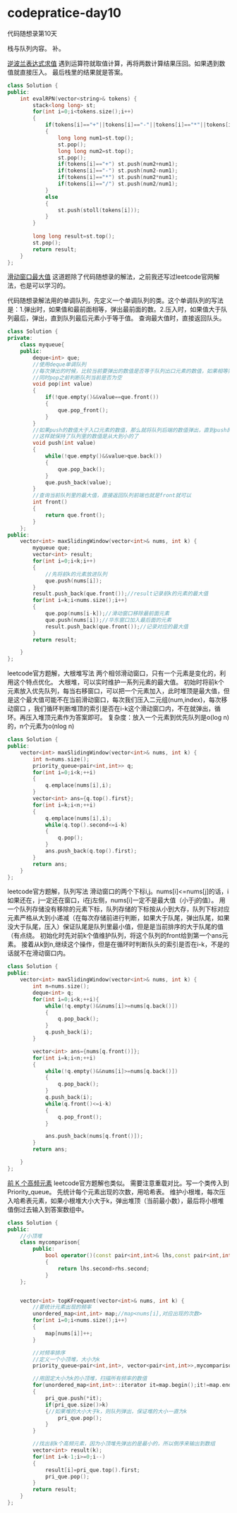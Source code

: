 # codepratice-day10
代码随想录第10天

栈与队列内容。
补。

[逆波兰表达式求值](https://leetcode.cn/problems/evaluate-reverse-polish-notation/)
遇到运算符就取值计算，再将两数计算结果压回。如果遇到数值就直接压入。
最后栈里的结果就是答案。

```CPP
class Solution {
public:
    int evalRPN(vector<string>& tokens) {
        stack<long long> st;
        for(int i=0;i<tokens.size();i++)
        {
            if(tokens[i]=="+"||tokens[i]=="-"||tokens[i]=="*"||tokens[i]=="/")
            {
                long long num1=st.top();
                st.pop();
                long long num2=st.top();
                st.pop();
                if(tokens[i]=="+") st.push(num2+num1);
                if(tokens[i]=="-") st.push(num2-num1);
                if(tokens[i]=="*") st.push(num2*num1);
                if(tokens[i]=="/") st.push(num2/num1);
            }
            else
            {
                st.push(stoll(tokens[i]));
            }
        }
        
        long long result=st.top();
        st.pop();
        return result;
    }
};
```

[滑动窗口最大值](https://leetcode.cn/problems/evaluate-reverse-polish-notation/)
这道题除了代码随想录的解法，之前我还写过leetcode官网解法，也是可以学习的。

代码随想录解法用的单调队列，先定义一个单调队列的类。这个单调队列的写法是：1.弹出时，如果值和最前面相等，弹出最前面的数。2.压入时，如果值大于队列最后，弹出，直到队列最后元素小于等于值。
查询最大值时，直接返回队头。
```CPP
class Solution {
private:
    class myqueue{
    public:
        deque<int> que;
        //使用deque单调队列
        //每次弹出的时候，比较当前要弹出的数值是否等于队列出口元素的数值，如果相等则弹出。
        //同时pop之前判断队列当前是否为空
        void pop(int value)
        {
            if(!que.empty()&&value==que.front())
            {
                que.pop_front();
            }
        }
        //如果push的数值大于入口元素的数值，那么就将队列后端的数值弹出，直到push的数值小于等于队列入口元素的数值为止。
        //这样就保持了队列里的数值是从大到小的了
        void push(int value)
        {
            while(!que.empty()&&value>que.back())
            {
                que.pop_back();
            }
            que.push_back(value);
        }
        //查询当前队列里的最大值，直接返回队列前端也就是front就可以
        int front()
        {
            return que.front();
        }
    };
public:
    vector<int> maxSlidingWindow(vector<int>& nums, int k) {
        myqueue que;
        vector<int> result;
        for(int i=0;i<k;i++)
        {
            //先将前k的元素放进队列
            que.push(nums[i]);
        }
        result.push_back(que.front());//result记录前k的元素的最大值
        for(int i=k;i<nums.size();i++)
        {
            que.pop(nums[i-k]);//滑动窗口移除最前面元素
            que.push(nums[i]);//华东窗口加入最后面的元素
            result.push_back(que.front());//记录对应的最大值
        }
        return result;

    }
};
```

leetcode官方题解，大根堆写法
两个相邻滑动窗口，只有一个元素是变化的，利用这个特点优化。
大根堆，可以实时维护一系列元素的最大值。
初始时将前k个元素放入优先队列，每当右移窗口，可以把一个元素加入，此时堆顶是最大值，但是这个最大值可能不在当前滑动窗口，每次我们压入二元组(num,index)，每次移动窗口
，我们循环判断堆顶的索引是否在i-k这个滑动窗口内，不在就弹出，循环。再压入堆顶元素作为答案即可。
复杂度：放入一个元素到优先队列是o(log n)的，n个元素为o(nlog n)
```CPP
class Solution {
public:
    vector<int> maxSlidingWindow(vector<int>& nums, int k) {
        int n=nums.size();
        priority_queue<pair<int,int>> q;
        for(int i=0;i<k;++i)
        {
            q.emplace(nums[i],i);
        }
        vector<int> ans={q.top().first};
        for(int i=k;i<n;++i)
        {
            q.emplace(nums[i],i);
            while(q.top().second<=i-k)
            {
                q.pop();
            }
            ans.push_back(q.top().first);
        }
        return ans;
    }
};
```

leetcode官方题解，队列写法
滑动窗口的两个下标i,j。nums[i]<=nums[j]的话，i如果还在，j一定还在窗口，i在j左侧，nums[i]一定不是最大值（小于j的值）。
用一个队列存储没有移除的元素下标，队列存储的下标按从小到大存，队列下标对应元素严格从大到小递减（在每次存储前进行判断，如果大于队尾，弹出队尾，如果没大于队尾，压入）保证队尾是队列里最小值，但是是当前排序的大于队尾的值（有点绕。
初始化时先对前k个值维护队列，将这个队列的front给到第一个ans元素。
接着从k到n,继续这个操作，但是在循环时判断队头的索引是否在i-k，不是的话就不在滑动窗口内。
```CPP
class Solution {
public:
    vector<int> maxSlidingWindow(vector<int>& nums, int k) {
        int n=nums.size();
        deque<int> q;
        for(int i=0;i<k;++i){
            while(!q.empty()&&nums[i]>=nums[q.back()])
            {
                q.pop_back();
            }
            q.push_back(i);
        }

        vector<int> ans={nums[q.front()]};
        for(int i=k;i<n;++i)
        {
            while(!q.empty()&&nums[i]>=nums[q.back()])
            {
                q.pop_back();
            }
            q.push_back(i);
            while(q.front()<=i-k)
            {
                q.pop_front();
            }

            ans.push_back(nums[q.front()]);
        }
        return ans;

    }
};
```

[前 K 个高频元素](https://leetcode.cn/problems/top-k-frequent-elements/description/)
leetcode官方题解也类似。
需要注意重载对比。写一个类传入到Priority_queue。
先统计每个元素出现的次数，用哈希表。
维护小根堆，每次压入哈希表元素，如果小根堆大小大于k，弹出堆顶（当前最小数），最后将小根堆值倒过去输入到答案数组中。
```CPP
class Solution {
public:
    //小顶堆
    class mycomparison{
        public:
            bool operator()(const pair<int,int>& lhs,const pair<int,int>& rhs)
            {
                return lhs.second>rhs.second;
            }
    };


    vector<int> topKFrequent(vector<int>& nums, int k) {
        //要统计元素出现的频率
        unordered_map<int,int> map;//map<nums[i],对应出现的次数>
        for(int i=0;i<nums.size();i++)
        {
            map[nums[i]]++;
        }

        //对频率排序
        //定义一个小顶堆，大小为k
        priority_queue<pair<int,int>, vector<pair<int,int>>,mycomparison> pri_que;

        //用固定大小为k的小顶堆，扫描所有频率的数值
        for(unordered_map<int,int>::iterator it=map.begin();it!=map.end();it++)
        {
            pri_que.push(*it);
            if(pri_que.size()>k)
            {//如果堆的大小大于k，则队列弹出，保证堆的大小一直为k
                pri_que.pop();
            }
        }

        //找出前k个高频元素，因为小顶堆先弹出的是最小的，所以倒序来输出到数组
        vector<int> result(k);
        for(int i=k-1;i>=0;i--)
        {
            result[i]=pri_que.top().first;
            pri_que.pop();
        }
        return result;
    }
};
```



